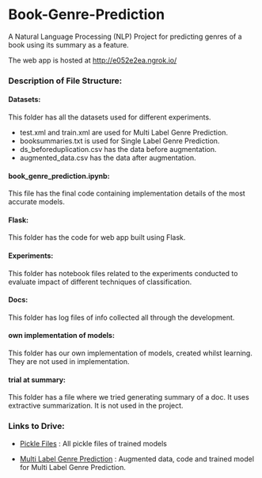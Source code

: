 # Book-Genre-Prediction
A Natural Language Processing (NLP) Project for predicting genres of a book using its summary as a feature.

The web app is hosted at http://e052e2ea.ngrok.io/

### Description of File Structure:

#### Datasets:
This folder has all the datasets used for different experiments.
* test.xml and train.xml are used for Multi Label Genre Prediction.
* booksummaries.txt is used for Single Label Genre Prediction.
* ds_beforeduplication.csv has the data before augmentation.
* augmented_data.csv has the data after augmentation.

#### book_genre_prediction.ipynb:
This file has the final code containing implementation details of the most accurate models.

#### Flask:
This folder has the code for web app built using Flask.

#### Experiments:
This folder has notebook files related to the experiments conducted to evaluate impact of different techniques of classification.

#### Docs:
This folder has log files of info collected all through the development.

#### own implementation of models:
This folder has our own implementation of models, created whilst learning. They are not used in implementation.

#### trial at summary:
This folder has a file where we tried generating summary of a doc. It uses extractive summarization. It is not used in the project.

### Links to Drive: 
* [Pickle Files](https://drive.google.com/drive/folders/1LDFT-sCyCNOtSd7KsPkNzrxy4QrpQI9d?usp=sharing)
: All pickle files of trained models

* [Multi Label Genre Prediction](https://drive.google.com/open?id=1xIyTuyQrV0vOUFWQv39sISeBxgwUFKKD)
: Augmented data, code and trained model for Multi Label Genre Prediction.
